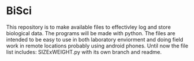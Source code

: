 # BiSci
This repository is to make available files to effectivley log and store biological data.
The programs will be made with python.
The files are intended to be easy to use in both laboratory enviorment and doing field work in remote locations probably using android phones.
Until now the file list includes:
SIZExWEIGHT.py with its own branch and readme.
